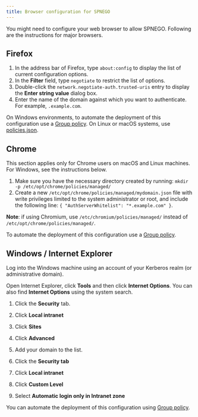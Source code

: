 ```yaml
---
title: Browser configuration for SPNEGO
---
```


You might need to configure your web browser to allow SPNEGO. Following are the instructions for major browsers.

## Firefox

1.  In the address bar of Firefox, type `about:config` to display the list of current configuration options.
2.  In the **Filter** field, type `negotiate` to restrict the list of options.
3.  Double-click the `network.negotiate-auth.trusted-uris` entry to display the **Enter string value** dialog box.
4.  Enter the name of the domain against which you want to authenticate. For example, `.example.com`.

On Windows environments, to automate the deployment of this configuration use a [Group policy](https://support.mozilla.org/en-US/kb/customizing-firefox-using-group-policy-windows). On Linux or macOS systems, use [policies.json](https://support.mozilla.org/en-US/kb/customizing-firefox-using-policiesjson).

## Chrome

This section applies only for Chrome users on macOS and Linux machines. For Windows, see the instructions below.

1. Make sure you have the necessary directory created by running: `mkdir -p /etc/opt/chrome/policies/managed/`
2. Create a new `/etc/opt/chrome/policies/managed/mydomain.json` file with write privileges limited to the system administrator or root, and include the following line: `{ "AuthServerWhitelist": "*.example.com" }`.

**Note**: if using Chromium, use `/etc/chromium/policies/managed/` instead of `/etc/opt/chrome/policies/managed/`.

To automate the deployment of this configuration use a [Group policy](https://support.google.com/chrome/a/answer/187202).

## Windows / Internet Explorer

Log into the Windows machine using an account of your Kerberos realm (or administrative domain).

Open Internet Explorer, click **Tools** and then click **Internet Options**. You can also find **Internet Options** using the system search.

1. Click the **Security** tab.
2. Click **Local intranet**
3. Click **Sites**
4. Click **Advanced**
5. Add your domain to the list.

6. Click the **Security tab**
7. Click **Local intranet**
8. Click **Custom Level**
9. Select **Automatic login only in Intranet zone**

You can automate the deployment of this configuration using [Group policy](https://learn.microsoft.com/en-us/previous-versions/troubleshoot/browsers/administration/how-to-configure-group-policy-preference-settings).
